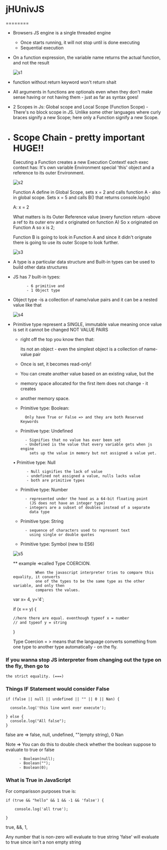 
# jHUnivJS
  ========

- Browsers JS engine is a single threaded engine
	- Once starts running, it will not stop until is done executing
	- Sequential execution

- On a function expression, the variable name returns the actual
  function, and not the result

  ![s1](images/f1.png?raw=true "s1")

- function without return keyword won't return shait

- All arguments in functions are optionals even when they don't make sense having
  or not having them - just as far as syntax goes!

- 2 Scopes in Js: Global scope and Local Scope (Function Scope) - There's no block
  scope in JS.  Unlike some other languages where curly braces signify a new Scope;
  here only a Function signify a new Scope.


- Scope Chain - pretty important  HUGE!!
  ==============================
	Executing a Function creates a new Execution Context!
		each exec context has:
			It's own variable Environment
			special 'this' object and
			a reference to its outer Environment.


   ![s2](images/s2.png?raw=true "s2")


   Function A define in Global Scope, sets x = 2 and
	calls function A - also in global scope.
	Sets x = 5 and calls
	B() that returns console.log(x)

	A: x = 2

	What matters is its Outer Reference value (every function return -above a ref
	to its outer env and x originated on function A)
	So x originated on Function A so x is 2;

	Function B is going to look in Function A and since it didn't orignate
	there is going to use its outer Scope to look further.




   ![s3](images/s3.png?raw=true "s3")



- A type is a particular data structure and
  Built-in types can be used to build other data structures

- JS has 7 built-in types:
		
			- 6 primitive and
			- 1 Object type


- Object type 
	-is a collection of name/value pairs and 
	 it can be a nested value like that


	 ![s4](images/s4.png?raw=true "s4")


- Primitive type represent a SINGLE, immutable value
  meaning once value is set it cannot be changed NOT VALUE PAIRS

  	- right off the top you know then that:
  		
  		its not an object - even the simplest object is a collection
	  	of name-value pair

  	- Once is set, it becomes read-only!
  	- You can create another value based on an existing value, but the 
  	- memory space allocated for the first item does not change - it creates
  	- another memory space.

  
	  
  	* Primitive type: Boolean:

  			Only have True or False => and they are both Reserved Keywords


  	* Primitive type: Undefined

  			- Signifies that no value has ever been set
  			- Undefined is the value that every variable gets when js engine
  			  sets up the value in memory but not assigned a value yet.


  	• Primitive type: Null

  			- Null signifies the lack of value
  			- undefined not assigned a value, nulls lacks value
  			- both are primitive types


  	* Primitive type: Number

  			- represented under the hood as a 64-bit floating point
  			  (JS does not have an integer type)
  			- integers are a subset of doubles instead of a separate
  			  data type

  	* Primitive type: String

  			- sequence of characters used to represent text
  			  using single or double quotes


  	* Primitive type: Symbol (new to ES6)




  	![s5](images/s5.png?raw=true "s5")



  ** example  =>called Type COERCION.

                When the javascript interpreter tries to compare this equality, it converts
                one of the types to be the same type as the other variable, and only then
                compares the values.

    var x= 4, y='4';

    if (x == y) {

      //here there are equal. eventhough typeof x = number
      // and typeof y = string


    }

    Type Coercion = > means that the language converts something from one type
                      to another type automatically - on the fly.


### If you wanna stop JS interpreter from changing out the type on the fly, then go to
    the strict equality. (===)                


###  Things IF Statement would consider False


    if (false || null || undefined || "" || 0 || Nan) {

      console.log('this line wont ever execute');
    
    } else {
      console.log("All false");
    }  

  false are => false, null, undefined, ""(empty string), 0 Nan

  Note =>  You can do this to double check whether the boolean suppose to evaluate to
           true or false


          - Boolean(null);
          - Boolean("");
          - Boolean(0);



 ### What is True in JavaScript

 For comparisson purposes true is:

    if (true && "hello" && 1 && -1 && 'false') {

        console.log('all true');

    }



  true, &&, 1,

  Any number that is non-zero will evaluate to true
  string 'false' will evaluate to true since isn't a non empty string 











